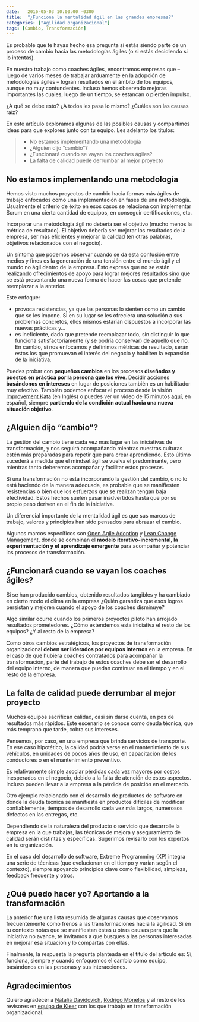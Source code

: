 ```yaml
---
date:   2016-05-03 10:00:00 -0300
title:  "¿Funciona la mentalidad ágil en las grandes empresas?"
categories: ["Agilidad organizacional"]
tags: [Cambio, Transformación]
---
```


Es probable que te hayas hecho esa pregunta si estás siendo parte de un proceso de cambio hacia las metodologías ágiles (o si estás decidiendo si lo intentas).

En nuestro trabajo como coaches ágiles, encontramos empresas que – luego de varios meses de trabajar arduamente en la adopción de metodologías ágiles – logran resultados en el ámbito de los equipos, aunque no muy contundentes. Incluso hemos observado mejoras importantes las cuales, luego de un tiempo, se estancan o pierden impulso.
<!--more-->

¿A qué se debe esto? ¿A todos les pasa lo mismo? ¿Cuáles son las causas raíz?

En este artículo exploramos algunas de las posibles causas y compartimos ideas para que explores junto con tu equipo. Les adelanto los títulos:

> - No estamos implementando una metodología
> - ¿Alguien dijo “cambio”?
> - ¿Funcionará cuando se vayan los coaches ágiles?
> - La falta de calidad puede derrumbar al mejor proyecto

## No estamos implementando una metodología

Hemos visto muchos proyectos de cambio hacia formas más ágiles de trabajo enfocados como una implementación en fases de una metodología. Usualmente el criterio de éxito en esos casos se relaciona con implementar Scrum en una cierta cantidad de equipos, en conseguir certificaciones, etc.

Incorporar una metodología ágil no debería ser el objetivo (mucho menos la métrica de resultado). El objetivo debería ser mejorar los resultados de la empresa, ser más eficientes y mejorar la calidad (en otras palabras, objetivos relacionados con el negocio).

Un síntoma que podemos observar cuando se da esta confusión entre medios y fines es la generación de una tensión entre el mundo ágil y el mundo no ágil dentro de la empresa. Esto expresa que no se están realizando ofrecimientos de apoyo para lograr mejores resultados sino que se está presentando una nueva forma de hacer las cosas que pretende reemplazar a la anterior.

Este enfoque:

- provoca resistencias, ya que las personas lo sienten como un cambio que se les impone. Si en su lugar se les ofreciera una solución a sus problemas concretos, ellos mismos estarían dispuestos a incorporar las nuevas prácticas y…
- es ineficiente, dado que pretende reemplazar todo, sin distinguir lo que funciona satisfactoriamente (y se podría conservar) de aquello que no.
En cambio, si nos enfocamos y definimos métricas de resultado, serán estos los que promuevan el interés del negocio y habiliten la expansión de la iniciativa.

Puedes probar con **pequeños cambios** en los procesos **diseñados y puestos en práctica por la persona que los vive**. Decidir acciones **basándonos en intereses** en lugar de posiciones también es un habilitador muy efectivo. También podemos enfocar el proceso desde la visión [Improvement Kata](http://www-personal.umich.edu/~mrother/The_Improvement_Kata.html) (en Inglés) o puedes ver un video de 15 minutos [aquí](https://www.youtube.com/watch?v=SX61jfsSe4I), en español, siempre **partiendo de la condición actual hacia una nueva situación objetivo**.

## ¿Alguien dijo “cambio”?

La gestión del cambio tiene cada vez más lugar en las iniciativas de transformación, y nos seguirá acompañando mientras nuestras culturas estén más preparadas para repetir que para crear aprendiendo. Esto último sucederá a medida que el mindset ágil se vuelva el predominante, pero mientras tanto deberemos acompañar y facilitar estos procesos.

Si una transformación no está incorporando la gestión del cambio, o no lo está haciendo de la manera adecuada, es probable que se manifiesten resistencias o bien que los esfuerzos que se realizan tengan baja efectividad. Estos hechos suelen pasar inadvertidos hasta que por su propio peso deriven en el fin de la iniciativa.

Un diferencial importante de la mentalidad ágil es que sus marcos de trabajo, valores y principios han sido pensados para abrazar el cambio.

Algunos marcos específicos son [Open Agile Adoption](http://openspaceagility.com/) y [Lean Change Management](http://leanchange.org/), donde se combinan el **modelo iterativo-incremental, la experimentación y el aprendizaje emergente** para acompañar y potenciar los procesos de transformación.

## ¿Funcionará cuando se vayan los coaches ágiles?

Si se han producido cambios, obtenido resultados tangibles y ha cambiado en cierto modo el clima en la empresa ¿Quién garantiza que esos logros persistan y mejoren cuando el apoyo de los coaches disminuye?

Algo similar ocurre cuando los primeros proyectos piloto han arrojado resultados prometedores. ¿Cómo extendemos esta iniciativa el resto de los equipos? ¿Y al resto de la empresa?

Como otros cambios estratégicos, los proyectos de transformación organizacional **deben ser liderados por equipos internos** en la empresa. En el caso de que hubiera coaches contratados para acompañar la transformación, parte del trabajo de estos coaches debe ser el desarrollo del equipo interno, de manera que puedan continuar en el tiempo y en el resto de la empresa.

## La falta de calidad puede derrumbar al mejor proyecto

Muchos equipos sacrifican calidad, casi sin darse cuenta, en pos de resultados más rápidos. Este escenario se conoce  como deuda técnica, que más temprano que tarde, cobra sus intereses.

Pensemos, por caso, en una empresa que brinda servicios de transporte. En ese caso hipotético, la calidad podría verse en el mantenimiento de sus vehículos, en unidades de pocos años de uso, en capacitación de los conductores o en el mantenimiento preventivo.

Es relativamente simple asociar pérdidas cada vez mayores por costos inesperados en el negocio, debido a la falta de atención de estos aspectos. Incluso pueden llevar a la empresa a la pérdida de posición en el mercado.

Otro ejemplo relacionado con el desarrollo de productos de software en donde la deuda técnica se manifiesta en productos difíciles de modificar confiablemente, tiempos de desarrollo cada vez más largos, numerosos defectos en las entregas, etc.

Dependiendo de la naturaleza del producto o servicio que desarrolle la empresa en la que trabajas, las técnicas de mejora y aseguramiento de calidad serán distintas y específicas. Sugerimos revisarlo con los expertos en tu organización.

En el caso del desarrollo de software, Extreme Programming (XP) integra una serie de técnicas (que evolucionan en el tiempo y varían según el contexto), siempre apoyando principios clave como flexibilidad, simpleza, feedback frecuente y otros.

## ¿Qué puedo hacer yo? Aportando a la transformación

La anterior fue una lista resumida de algunas causas que observamos frecuentemente como frenos a las transformaciones hacia la agilidad. Si en tu contexto notas que se manifiestan éstas u otras causas para que la iniciativa no avance, te invitamos a que busques a las personas interesadas en mejorar esa situación y lo compartas con ellas.

Finalmente, la respuesta la pregunta planteada en el título del artículo es: Si, funciona, siempre y cuando enfoquemos el cambio como equipo, basándonos en las personas y sus interacciones.

## Agradecimientos

Quiero agradecer a [Natalia Davidovich](https://ar.linkedin.com/in/nataliadavidovich), [Rodrigo Monelos](https://www.linkedin.com/in/rodrigo-monelos-99b0612) y al resto de los revisores en [equipo de Kleer](http://www.kleer.la/es/somos) con los que trabajo en transformación organizacional.

